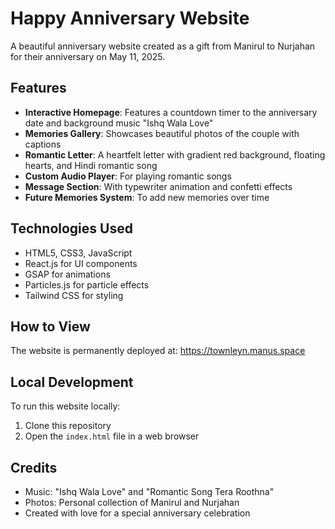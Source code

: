 # Happy Anniversary Website

A beautiful anniversary website created as a gift from Manirul to Nurjahan for their anniversary on May 11, 2025.

## Features

- **Interactive Homepage**: Features a countdown timer to the anniversary date and background music "Ishq Wala Love"
- **Memories Gallery**: Showcases beautiful photos of the couple with captions
- **Romantic Letter**: A heartfelt letter with gradient red background, floating hearts, and Hindi romantic song
- **Custom Audio Player**: For playing romantic songs
- **Message Section**: With typewriter animation and confetti effects
- **Future Memories System**: To add new memories over time

## Technologies Used

- HTML5, CSS3, JavaScript
- React.js for UI components
- GSAP for animations
- Particles.js for particle effects
- Tailwind CSS for styling

## How to View

The website is permanently deployed at: https://townleyn.manus.space

## Local Development

To run this website locally:

1. Clone this repository
2. Open the `index.html` file in a web browser

## Credits

- Music: "Ishq Wala Love" and "Romantic Song Tera Roothna"
- Photos: Personal collection of Manirul and Nurjahan
- Created with love for a special anniversary celebration
